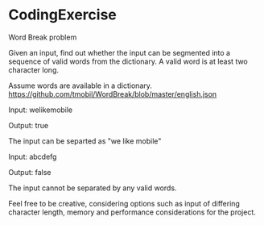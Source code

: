 # CodingExercise
Word Break problem


Given an input, find out whether the input can be segmented into a sequence of valid words from the dictionary.
A valid word is at least two character long.

Assume words are available in a dictionary.
https://github.com/tmobil/WordBreak/blob/master/english.json

Input: welikemobile

Output: true

The input can be separted as "we like mobile"

Input: abcdefg

Output: false

The input cannot be separated by any valid words.

Feel free to be creative, considering options such as input of differing character length, memory and performance considerations for the project.      

